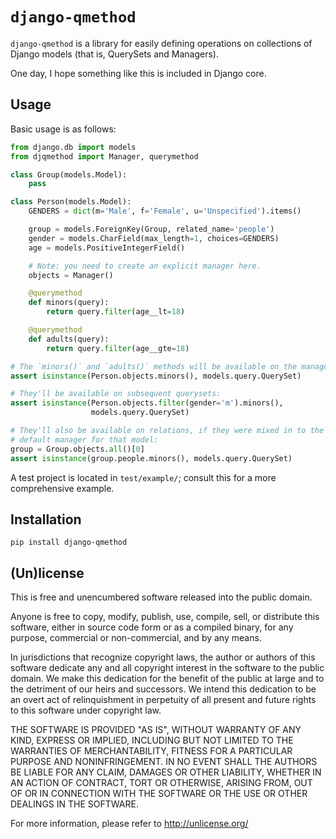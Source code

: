 # `django-qmethod`

`django-qmethod` is a library for easily defining operations on collections of
Django models (that is, QuerySets and Managers).

One day, I hope something like this is included in Django core.


## Usage

Basic usage is as follows:

```python
from django.db import models
from djqmethod import Manager, querymethod

class Group(models.Model):
    pass

class Person(models.Model):
    GENDERS = dict(m='Male', f='Female', u='Unspecified').items()

    group = models.ForeignKey(Group, related_name='people')
    gender = models.CharField(max_length=1, choices=GENDERS)
    age = models.PositiveIntegerField()

    # Note: you need to create an explicit manager here.
    objects = Manager()

    @querymethod
    def minors(query):
        return query.filter(age__lt=18)

    @querymethod
    def adults(query):
        return query.filter(age__gte=18)

# The `minors()` and `adults()` methods will be available on the manager:
assert isinstance(Person.objects.minors(), models.query.QuerySet)

# They'll be available on subsequent querysets:
assert isinstance(Person.objects.filter(gender='m').minors(),
                  models.query.QuerySet)

# They'll also be available on relations, if they were mixed in to the
# default manager for that model:
group = Group.objects.all()[0]
assert isinstance(group.people.minors(), models.query.QuerySet)
```

A test project is located in `test/example/`; consult this for a more
comprehensive example.


## Installation

    pip install django-qmethod


## (Un)license

This is free and unencumbered software released into the public domain.

Anyone is free to copy, modify, publish, use, compile, sell, or distribute this
software, either in source code form or as a compiled binary, for any purpose,
commercial or non-commercial, and by any means.

In jurisdictions that recognize copyright laws, the author or authors of this
software dedicate any and all copyright interest in the software to the public
domain. We make this dedication for the benefit of the public at large and to
the detriment of our heirs and successors. We intend this dedication to be an
overt act of relinquishment in perpetuity of all present and future rights to
this software under copyright law.

THE SOFTWARE IS PROVIDED "AS IS", WITHOUT WARRANTY OF ANY KIND, EXPRESS OR
IMPLIED, INCLUDING BUT NOT LIMITED TO THE WARRANTIES OF MERCHANTABILITY, FITNESS
FOR A PARTICULAR PURPOSE AND NONINFRINGEMENT. IN NO EVENT SHALL THE AUTHORS BE
LIABLE FOR ANY CLAIM, DAMAGES OR OTHER LIABILITY, WHETHER IN AN ACTION OF
CONTRACT, TORT OR OTHERWISE, ARISING FROM, OUT OF OR IN CONNECTION WITH THE
SOFTWARE OR THE USE OR OTHER DEALINGS IN THE SOFTWARE.

For more information, please refer to <http://unlicense.org/>
